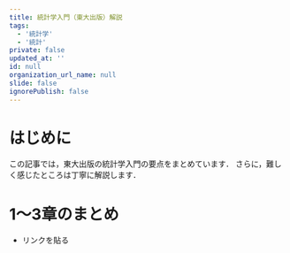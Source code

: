 ```yaml
---
title: 統計学入門（東大出版）解説
tags:
  - '統計学'
  - '統計'
private: false
updated_at: ''
id: null
organization_url_name: null
slide: false
ignorePublish: false
---
```

# はじめに

この記事では，東大出版の統計学入門の要点をまとめています．
さらに，難しく感じたところは丁寧に解説します．

# 1〜3章のまとめ

- リンクを貼る



